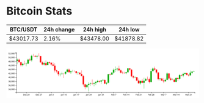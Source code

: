 # Bitcoin Stats

BTC/USDT|24h change|24h high|24h low|
|---|---|---|---|
|$43017.73|2.16%|$43478.00|$41878.82|

<img src="./chart.svg">
